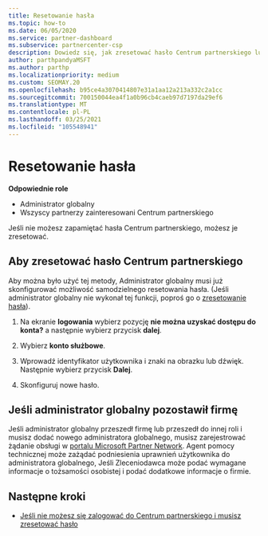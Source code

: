 ```yaml
---
title: Resetowanie hasła
ms.topic: how-to
ms.date: 06/05/2020
ms.service: partner-dashboard
ms.subservice: partnercenter-csp
description: Dowiedz się, jak zresetować hasło Centrum partnerskiego lub uzyskać pomoc od administratora globalnego firmy. Dowiedz się również, jak dodać nowego administratora globalnego Centrum partnerskiego.
author: parthpandyaMSFT
ms.author: parthp
ms.localizationpriority: medium
ms.custom: SEOMAY.20
ms.openlocfilehash: b95ce4a3070414807e31a1aa12a213a332c2a1cc
ms.sourcegitcommit: 700150044ea4f1a0b96cb4caeb97d7197da29ef6
ms.translationtype: MT
ms.contentlocale: pl-PL
ms.lasthandoff: 03/25/2021
ms.locfileid: "105548941"
---
```

# <a name="reset-my-password"></a>Resetowanie hasła
 
**Odpowiednie role**

- Administrator globalny
- Wszyscy partnerzy zainteresowani Centrum partnerskiego


Jeśli nie możesz zapamiętać hasła Centrum partnerskiego, możesz je zresetować.

## <a name="to-reset-your-partner-center-password"></a>Aby zresetować hasło Centrum partnerskiego

Aby można było użyć tej metody, Administrator globalny musi już skonfigurować możliwość samodzielnego resetowania hasła. (Jeśli administrator globalny nie wykonał tej funkcji, poproś go o [zresetowanie hasła](reset-a-user-password.md)).

1. Na ekranie **logowania** wybierz pozycję **nie można uzyskać dostępu do konta?** a następnie wybierz przycisk **dalej**.

2. Wybierz **konto służbowe**.

3. Wprowadź identyfikator użytkownika i znaki na obrazku lub dźwięk. Następnie wybierz przycisk **Dalej**.

4. Skonfiguruj nowe hasło.

## <a name="if-your-global-admin-has-left-the-company"></a>Jeśli administrator globalny pozostawił firmę

Jeśli administrator globalny przeszedł firmę lub przeszedł do innej roli i musisz dodać nowego administratora globalnego, musisz zarejestrować żądanie obsługi w [portalu Microsoft Partner Network](https://partner.microsoft.com/commercial#/). Agent pomocy technicznej może zażądać podniesienia uprawnień użytkownika do administratora globalnego, Jeśli Zleceniodawca może podać wymagane informacje o tożsamości osobistej i podać dodatkowe informacje o firmie. 

## <a name="next-steps"></a>Następne kroki

- [Jeśli nie możesz się zalogować do Centrum partnerskiego i musisz zresetować hasło](unable-to-sign-in.md)